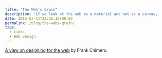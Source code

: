 ```yaml
---
title: "The Web's Grain"
description: "If we look at the web as a material and not as a canvas, how do its affordances guide a designer’s hand?"
date: 2015-03-13T22:35:15+00:00
permalink: /blog/the-webs-grain/
tags:
  - Links
  - Web Design
---
```


[A view on designing for the web](https://frankchimero.com/writing/the-webs-grain/) by Frank Chimero.